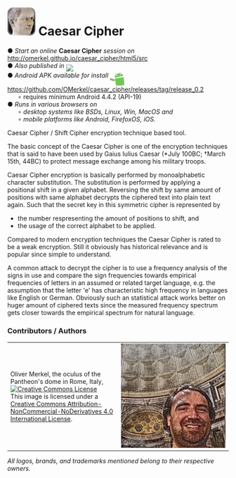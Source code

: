 <img alt="Caesar Cipher" width="64" src="html5/src/img/icons/caesar64.png" /> Caesar Cipher
=============

&#x25CF; <em>Start an online</em> <b>Caesar Cipher</b> <em>session on</em> http://omerkel.github.io/caesar_cipher/html5/src<br />
&#x25CF; <em>Also published in</em> <a href="https://marketplace.firefox.com/app/caesar-cipher"><img align="middle" width="150px" src="https://marketplace.cdn.mozilla.net/media/fireplace/img/pretty/marketplace_logo.png" /></a><br />
&#x25CF; <em>Android APK available for install</em> <img align="top" width="32" src="res/android.gif" /> https://github.com/OMerkel/caesar_cipher/releases/tag/release_0.2<br />
&nbsp;&nbsp;&nbsp;&nbsp;&nbsp;&nbsp;&#x2218; requires minimum Android 4.4.2 (API-19)<br />
&#x25CF; <em>Runs in various browsers on</em><br />
&nbsp;&nbsp;&nbsp;&nbsp;&nbsp;&nbsp;&#x2218; <em>desktop systems like BSDs, Linux, Win, MacOS and</em><br />
&nbsp;&nbsp;&nbsp;&nbsp;&nbsp;&nbsp;&#x2218; <em>mobile platforms like Android, FirefoxOS, iOS.</em>

Caesar Cipher / Shift Cipher encryption technique based tool.

The basic concept of the Caesar Cipher is one of the encryption techniques
that is said to have been used by Gaius Iulius Caesar (*July 100BC; &dagger;March
15th, 44BC) to protect message exchange among his military troops.

Caesar Cipher encryption is basically performed by monoalphabetic character
substitution. The substitution is performed by applying a positional shift
in a given alphabet. Reversing the shift by same amount of positions with
same alphabet decrypts the ciphered text into plain text again.
Such that the secret key in this symmetric cipher is represented by

* the number respresenting the amount of positions to shift, and
* the usage of the correct alphabet to be applied.

Compared to modern encryption techniques the Caesar Cipher is rated
to be a weak encryption. Still it obviously has historical relevance
and is popular since simple to understand.

A common attack to decrypt the cipher is to use a frequency analysis
of the signs in use and compare the sign frequencies towards empirical
frequencies of letters in an assumed or related target language, e.g.
the assumption that the letter 'e' has characteristic high frequency
in languages like English or German. Obviously such an statistical
attack works better on huger amount of ciphered texts since the
measured frequency spectrum gets closer towards the empirical spectrum
for natural language.

### Contributors / Authors

<table>
  <tr>
    <td><p>Oliver Merkel, the oculus of the Pantheon's
      dome in Rome, Italy,<br /><a rel="license" href="http://creativecommons.org/licenses/by-nc-nd/4.0/"><img alt="Creative Commons License" style="border-width:0" src="http://i.creativecommons.org/l/by-nc-nd/4.0/88x31.png" /></a><br />This image is licensed under a <a rel="license" href="http://creativecommons.org/licenses/by-nc-nd/4.0/">Creative Commons Attribution-NonCommercial-NoDerivatives 4.0 International License</a>.    
    </p>
    </td>
    <td style='max-width: 180px; width: 50%;'><img width="100%" ondragstart="return false;" alt="Oliver Merkel, Creative Commons License, This image is licensed under a Creative Commons Attribution-NonCommercial-NoDerivatives 4.0 International License." src="res/20150528_oliver-rome-pantheon.jpg" /></td>
  </tr>
</table>

_All logos, brands, and trademarks mentioned belong to their respective owners._
